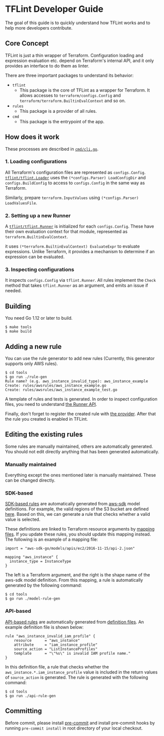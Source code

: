 # TFLint Developer Guide

The goal of this guide is to quickly understand how TFLint works and to help more developers contribute.

## Core Concept

TFLint is just a thin wrapper of Terraform. Configuration loading and expression evaluation etc. depend on Terraform's internal API, and it only provides an interface to do them as linter.

There are three important packages to understand its behavior:

- `tflint`
  - This package is the core of TFLint as a wrapper for Terraform. It allows accesses to `terraform/configs.Config` and `terraform/terraform.BuiltinEvalContext` and so on.
- `rules`
  - This package is a provider of all rules.
- `cmd`
  - This package is the entrypoint of the app.

## How does it work

These processes are described in [`cmd/cli.go`](https://github.com/uncleweb/tflint/blob/master/cmd/cli.go).

### 1. Loading configurations

All Terraform's configuration files are represented as `configs.Config`. [`tflint/tflint.Loader`](https://github.com/uncleweb/tflint/blob/master/tflint/loader.go) uses the `(*configs.Parser) LoadConfigDir` and `configs.BuildConfig` to access to `configs.Config` in the same way as Terraform.

Similarly, prepare `terraform.InputValues` using `(*configs.Parser) LoadValuesFile`.

### 2. Setting up a new Runner

A [`tflint/tflint.Runner`](https://github.com/uncleweb/tflint/blob/master/tflint/runner.go) is initialized for each `configs.Config`. These have their own evaluation context for that module, represented as `terraform.BuiltinEvalContext`.

it uses `(*terraform.BuiltinEvalContext) EvaluateExpr` to evaluate expressions. Unlike Terraform, it provides a mechanism to determine if an expression can be evaluated.

### 3. Inspecting configurations

It inspects `configs.Config` via `tflint.Runner`. All rules implement the `Check` method that takes `tflint.Runner` as an argument, and emits an issue if needed.

## Building

You need Go 1.12 or later to build.

```console
$ make tools
$ make build
```

## Adding a new rule

You can use the rule generator to add new rules (Currently, this generator supports only AWS rules).

```console
$ cd tools
$ go run ./rule-gen
Rule name? (e.g. aws_instance_invalid_type): aws_instance_example
Create: rules/awsrules/aws_instance_example.go
Create: rules/awsrules/aws_instance_example_test.go
```

A template of rules and tests is generated. In order to inspect configuration files, you need to understand [the Runner API](https://github.com/uncleweb/tflint/blob/master/tflint/runner.go).

Finally, don't forget to register the created rule with [the provider](https://github.com/uncleweb/tflint/blob/master/rules/provider.go). After that the rule you created is enabled in TFLint.

## Editing the existing rules

Some rules are manually maintained, others are automatically generated. You should not edit directly anything that has been generated automatically.

### Manually maintained

Everything except the ones mentioned later is manually maintained. These can be changed directly.

### SDK-based

[SDK-based rules](https://github.com/uncleweb/tflint/tree/master/rules/awsrules/models) are automatically generated from [aws-sdk](https://github.com/aws/aws-sdk-go) model definitions. For example, the valid regions of the S3 bucket are defined [here](https://github.com/aws/aws-sdk-go/blob/v1.23.11/models/apis/s3/2006-03-01/api-2.json#L1090-L1105). Based on this, we can generate a rule that checks whether a valid value is selected.

These definitions are linked to Terraform resource arguments by [mapping files](https://github.com/uncleweb/tflint/tree/master/rules/awsrules/models/mappings). If you update these rules, you should update this mapping instead. The following is an example of a mapping file:

```hcl
import = "aws-sdk-go/models/apis/ec2/2016-11-15/api-2.json"

mapping "aws_instance" {
  instance_type = InstanceType
}
```

The left is a Terraform argument, and the right is the shape name of the aws-sdk model definition. From this mapping, a rule is automatically generated by the following command:

```console
$ cd tools
$ go run ./model-rule-gen
```

### API-based

[API-based rules](https://github.com/uncleweb/tflint/tree/master/rules/awsrules/api) are automatically generated from [definition files](https://github.com/uncleweb/tflint/tree/master/rules/awsrules/api/definitions). An example definition file is shown below:

```hcl
rule "aws_instance_invalid_iam_profile" {
    resource      = "aws_instance"
    attribute     = "iam_instance_profile"
    source_action = "ListInstanceProfiles"
    template      = "\"%s\" is invalid IAM profile name."
}
```

In this definition file, a rule that checks whether the `aws_instance.*.iam_instance_profile` value is included in the return values of `source_action` is generated. The rule is generated with the following command:

```console
$ cd tools
$ go run ./api-rule-gen
```

## Committing

Before commit, please install [pre-commit](https://pre-commit.com/) and install pre-commit hooks by running `pre-commit install` in root directory of your local checkout.
